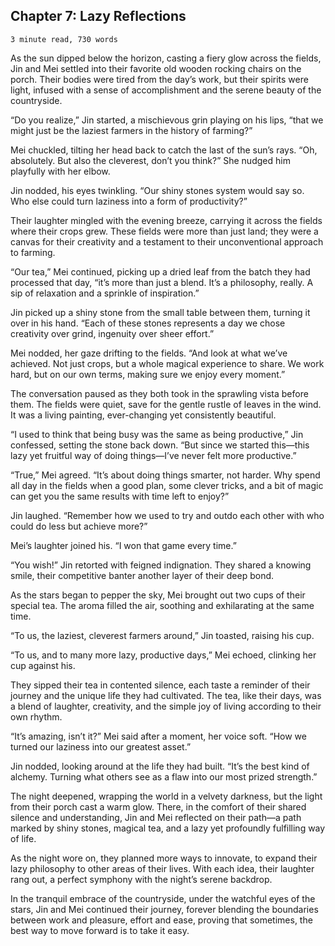 ## Chapter 7: Lazy Reflections

`3 minute read, 730 words`

As the sun dipped below the horizon, casting a fiery glow across the fields, Jin and Mei settled into their favorite old wooden rocking chairs on the porch. Their bodies were tired from the day’s work, but their spirits were light, infused with a sense of accomplishment and the serene beauty of the countryside.

“Do you realize,” Jin started, a mischievous grin playing on his lips, “that we might just be the laziest farmers in the history of farming?”

Mei chuckled, tilting her head back to catch the last of the sun’s rays. “Oh, absolutely. But also the cleverest, don’t you think?” She nudged him playfully with her elbow.

Jin nodded, his eyes twinkling. “Our shiny stones system would say so. Who else could turn laziness into a form of productivity?”

Their laughter mingled with the evening breeze, carrying it across the fields where their crops grew. These fields were more than just land; they were a canvas for their creativity and a testament to their unconventional approach to farming.

“Our tea,” Mei continued, picking up a dried leaf from the batch they had processed that day, “it’s more than just a blend. It’s a philosophy, really. A sip of relaxation and a sprinkle of inspiration.”

Jin picked up a shiny stone from the small table between them, turning it over in his hand. “Each of these stones represents a day we chose creativity over grind, ingenuity over sheer effort.”

Mei nodded, her gaze drifting to the fields. “And look at what we’ve achieved. Not just crops, but a whole magical experience to share. We work hard, but on our own terms, making sure we enjoy every moment.”

The conversation paused as they both took in the sprawling vista before them. The fields were quiet, save for the gentle rustle of leaves in the wind. It was a living painting, ever-changing yet consistently beautiful.

“I used to think that being busy was the same as being productive,” Jin confessed, setting the stone back down. “But since we started this—this lazy yet fruitful way of doing things—I’ve never felt more productive.”

“True,” Mei agreed. “It’s about doing things smarter, not harder. Why spend all day in the fields when a good plan, some clever tricks, and a bit of magic can get you the same results with time left to enjoy?”

Jin laughed. “Remember how we used to try and outdo each other with who could do less but achieve more?”

Mei’s laughter joined his. “I won that game every time.”

“You wish!” Jin retorted with feigned indignation. They shared a knowing smile, their competitive banter another layer of their deep bond.

As the stars began to pepper the sky, Mei brought out two cups of their special tea. The aroma filled the air, soothing and exhilarating at the same time.

“To us, the laziest, cleverest farmers around,” Jin toasted, raising his cup.

“To us, and to many more lazy, productive days,” Mei echoed, clinking her cup against his.

They sipped their tea in contented silence, each taste a reminder of their journey and the unique life they had cultivated. The tea, like their days, was a blend of laughter, creativity, and the simple joy of living according to their own rhythm.

“It’s amazing, isn’t it?” Mei said after a moment, her voice soft. “How we turned our laziness into our greatest asset.”

Jin nodded, looking around at the life they had built. “It’s the best kind of alchemy. Turning what others see as a flaw into our most prized strength.”

The night deepened, wrapping the world in a velvety darkness, but the light from their porch cast a warm glow. There, in the comfort of their shared silence and understanding, Jin and Mei reflected on their path—a path marked by shiny stones, magical tea, and a lazy yet profoundly fulfilling way of life.

As the night wore on, they planned more ways to innovate, to expand their lazy philosophy to other areas of their lives. With each idea, their laughter rang out, a perfect symphony with the night’s serene backdrop.

In the tranquil embrace of the countryside, under the watchful eyes of the stars, Jin and Mei continued their journey, forever blending the boundaries between work and pleasure, effort and ease, proving that sometimes, the best way to move forward is to take it easy.
